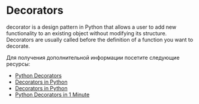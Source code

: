 # Decorators

decorator is a design pattern in Python that allows a user to add new functionality to an existing object without modifying its structure. Decorators are usually called before the definition of a function you want to decorate.

Для получения дополнительной информации посетите следующие ресурсы:

- [Python Decorators](https://www.datacamp.com/tutorial/decorators-python)
- [Decorators in Python](https://www.geeksforgeeks.org/decorators-in-python/)
- [Decorators in Python](https://www.youtube.com/watch?v=FXUUSfJO_J4)
- [Python Decorators in 1 Minute](https://www.youtube.com/watch?v=be-l7xu8po4)